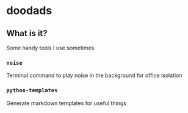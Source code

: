 # doodads

## What is it?
Some handy tools I use sometimes

### `noise`
Terminal command to play noise in the background for office isolation

### `python-templates`
Generate markdown templates for useful things